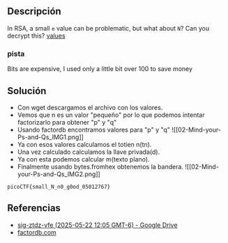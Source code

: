 
## Descripción 

In RSA, a small `e` value can be problematic, but what about `N`? Can you decrypt this? [values](https://mercury.picoctf.net/static/51d68e61bb41207a55f24e753f07c5a3/values)
### pista

Bits are expensive, I used only a little bit over 100 to save money
## Solución

- Con wget descargamos el archivo con los valores.
- Vemos que n es un valor "pequeño" por lo que podemos intentar factorizarlo para obtener "p" y "q"
- Usando factordb encontramos valores para "p" y "q"
![[02-Mind-your-Ps-and-Qs_IMG1.png]]
- Ya con esos valores calculamos el totien n(tn).
- Una vez calculado calculamos la llave privada(d).
- Ya con esta podemos calcular m(texto plano).
- Finalmente usando bytes.fromhex obtenemos la bandera.
![[02-Mind-your-Ps-and-Qs_IMG2.png]]



```
picoCTF{small_N_n0_g0od_05012767}
```

## Referencias

- [sig-ztdz-vfe (2025-05-22 12:05 GMT-6) - Google Drive](https://drive.google.com/file/d/1z9o-TNLp0iVIT2tME7-revA9iJjWrNee/view)
- [factordb.com](http://www.factordb.com/)